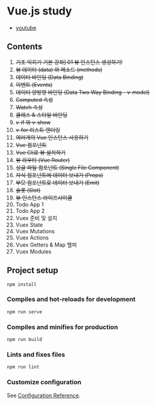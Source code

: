 # Vue.js study
  - [youtube](https://www.youtube.com/playlist?list=PLB7CpjPWqHOtYP7P_0Ls9XNed0NLvmkAh)
## Contents
1. ~~기초 익히기 기본 강좌] 01 뷰 인스턴스 생성하기!~~
2. ~~뷰 데이터 (data) 와 메소드 (methods)~~
3. ~~데이터 바인딩 (Data Binding)~~
4. ~~이벤트 (Events)~~
5. ~~데이터 양방향 바인딩 (Data Two Way Binding - v-model)~~
6. ~~Computed 속성~~
7. ~~Watch 속성~~
8. ~~클래스 & 스타일 바인딩~~
9. ~~v-if 와 v-show~~
10. ~~v-for 리스트 렌더링~~
11. ~~여러개의 Vue 인스턴스 사용하기~~
12. ~~Vue 컴포넌트~~
13. ~~Vue Cli로 뷰 설치하기~~
14. ~~뷰 라우터 (Vue Router)~~
15. ~~싱글 파일 컴포넌트 (Single File Component)~~
16. ~~자식 컴포넌트에 데이터 보내기 (Props)~~
17. ~~부모 컴포넌트로 데이터 보내기 (Emit)~~
18. ~~슬롯 (Slot)~~
19. ~~뷰 인스턴스 라이프사이클~~
20. Todo App 1
21. Todo App 2
22. Vuex 준비 및 설치
23. Vuex State
24. Vuex Mutations
25. Vuex Actions
26. Vuex Getters & Map 헬퍼
27. Vuex Modules
## Project setup
```
npm install
```

### Compiles and hot-reloads for development
```
npm run serve
```

### Compiles and minifies for production
```
npm run build
```

### Lints and fixes files
```
npm run lint
```

### Customize configuration
See [Configuration Reference](https://cli.vuejs.org/config/).